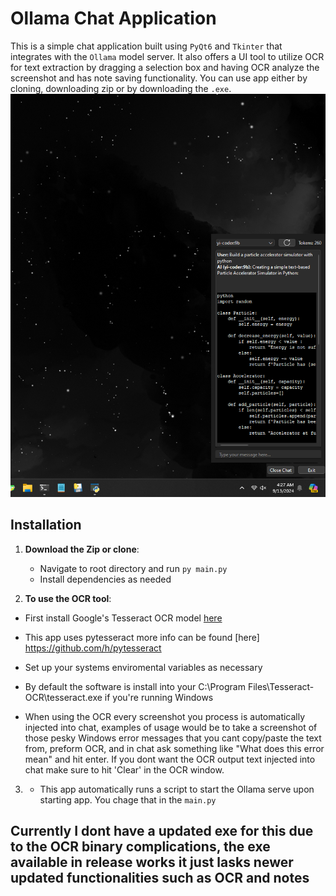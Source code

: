 # Ollama Chat Application

This is a simple chat application built using `PyQt6` and `Tkinter` that integrates with the `Ollama` model server. It also offers a UI tool to utilize OCR for text extraction by dragging a selection box and having OCR analyze the screenshot and has note saving functionality. You can use app either by cloning, downloading zip or by downloading the `.exe`.
![Chat Application Interface](./assets/ss.png)
## Installation

1. **Download the Zip or clone**: 
   - Navigate to root directory and run ```py main.py```
   - Install dependencies as needed

2. **To use the OCR tool**:
  - First install Google's Tesseract OCR model [here](https://github.com/tesseract-ocr/tesseract)
  - This app uses pytesseract more info can be found [here] https://github.com/h/pytesseract
  - Set up your systems enviromental variables as necessary
  - By default the software is install into your C:\Program Files\Tesseract-OCR\tesseract.exe if you're running Windows

  - When using the OCR every screenshot you process is automatically injected into chat, examples of usage would be to take a screenshot of those pesky Windows error messages that you cant copy/paste the text from, preform OCR, and in chat ask something like "What does this error mean" and hit enter. If you dont want the OCR output text injected into chat make sure to hit 'Clear' in the OCR window.

3. - This app automatically runs a script to start the Ollama serve upon starting app. You chage that in the ```main.py```

## Currently I dont have a updated exe for this due to the OCR binary complications, the exe available in release works it just lasks newer updated functionalities such as OCR and notes
